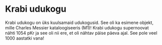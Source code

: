 # Krabi udukogu

Krabi udukogu on üks kuulsamaid udukogusid. See oli ka esimene objekt, mille
Charles Messier kataloogiseeris (M1)! Krabi udukogu supernoovat nähti 1054 pKr
ja see oli nii ere, et oli nähtav päise päeva ajal. See pole veel 1000 aastatki
vana!
